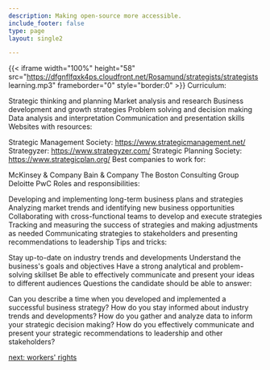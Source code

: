 ```yaml
---
description: Making open-source more accessible.
include_footer: false
type: page
layout: single2

---
```


{{< iframe width="100%" height="58" src="https://dfgnflfqxk4ps.cloudfront.net/Rosamund/strategists/strategists learning.mp3" frameborder="0" style="border:0" >}}
Curriculum:

Strategic thinking and planning
Market analysis and research
Business development and growth strategies
Problem solving and decision making
Data analysis and interpretation
Communication and presentation skills
Websites with resources:

Strategic Management Society: https://www.strategicmanagement.net/
Strategyzer: https://www.strategyzer.com/
Strategic Planning Society: https://www.strategicplan.org/
Best companies to work for:

McKinsey & Company
Bain & Company
The Boston Consulting Group
Deloitte
PwC
Roles and responsibilities:

Developing and implementing long-term business plans and strategies
Analyzing market trends and identifying new business opportunities
Collaborating with cross-functional teams to develop and execute strategies
Tracking and measuring the success of strategies and making adjustments as needed
Communicating strategies to stakeholders and presenting recommendations to leadership
Tips and tricks:

Stay up-to-date on industry trends and developments
Understand the business's goals and objectives
Have a strong analytical and problem-solving skillset
Be able to effectively communicate and present your ideas to different audiences
Questions the candidate should be able to answer:

Can you describe a time when you developed and implemented a successful business strategy?
How do you stay informed about industry trends and developments?
How do you gather and analyze data to inform your strategic decision making?
How do you effectively communicate and present your strategic recommendations to leadership and other stakeholders?


<a href="https://workdojos.com/strategists/rights">next: workers' rights</a>
